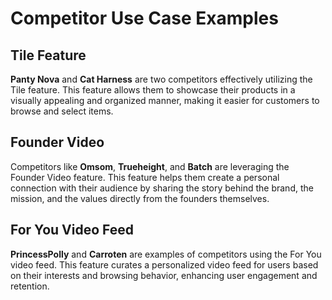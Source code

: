 # Competitor Use Case Examples

## Tile Feature

**Panty Nova** and **Cat Harness** are two competitors effectively utilizing the Tile feature. This feature allows them to showcase their products in a visually appealing and organized manner, making it easier for customers to browse and select items.

## Founder Video

Competitors like **Omsom**, **Trueheight**, and **Batch** are leveraging the Founder Video feature. This feature helps them create a personal connection with their audience by sharing the story behind the brand, the mission, and the values directly from the founders themselves.

## For You Video Feed

**PrincessPolly** and **Carroten** are examples of competitors using the For You video feed. This feature curates a personalized video feed for users based on their interests and browsing behavior, enhancing user engagement and retention.